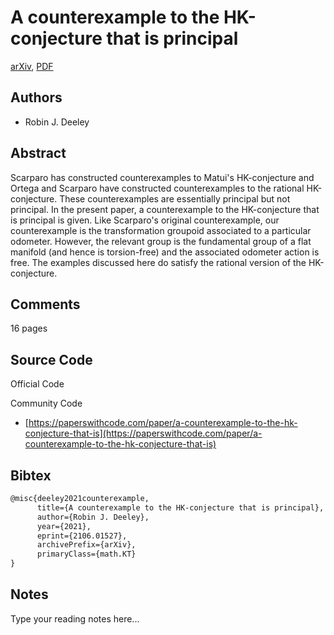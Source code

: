 
# A counterexample to the HK-conjecture that is principal

[arXiv](https://arxiv.org/abs/2106.01527), [PDF](https://arxiv.org/pdf/2106.01527.pdf)

## Authors

- Robin J. Deeley

## Abstract

Scarparo has constructed counterexamples to Matui's HK-conjecture and Ortega and Scarparo have constructed counterexamples to the rational HK-conjecture. These counterexamples are essentially principal but not principal. In the present paper, a counterexample to the HK-conjecture that is principal is given. Like Scarparo's original counterexample, our counterexample is the transformation groupoid associated to a particular odometer. However, the relevant group is the fundamental group of a flat manifold (and hence is torsion-free) and the associated odometer action is free. The examples discussed here do satisfy the rational version of the HK-conjecture.

## Comments

16 pages

## Source Code

Official Code



Community Code

- [https://paperswithcode.com/paper/a-counterexample-to-the-hk-conjecture-that-is](https://paperswithcode.com/paper/a-counterexample-to-the-hk-conjecture-that-is)

## Bibtex

```tex
@misc{deeley2021counterexample,
      title={A counterexample to the HK-conjecture that is principal}, 
      author={Robin J. Deeley},
      year={2021},
      eprint={2106.01527},
      archivePrefix={arXiv},
      primaryClass={math.KT}
}
```

## Notes

Type your reading notes here...

